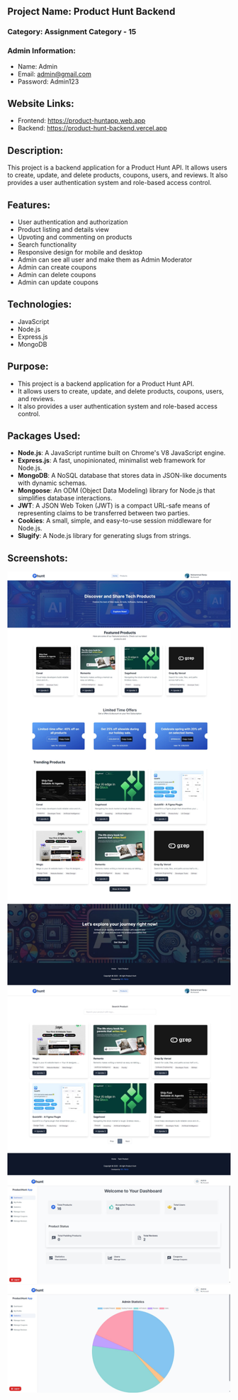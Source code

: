 ## Project Name: Product Hunt Backend

### Category: Assignment Category - 15

### Admin Information:

- Name: Admin
- Email: admin@gmail.com
- Password: Admin123

## Website Links:

- Frontend: https://product-huntapp.web.app
- Backend: https://product-hunt-backend.vercel.app

## Description:

This project is a backend application for a Product Hunt API. It allows users to create, update, and delete products, coupons, users, and reviews. It also provides a user authentication system and role-based access control.

## Features:

- User authentication and authorization
- Product listing and details view
- Upvoting and commenting on products
- Search functionality
- Responsive design for mobile and desktop
- Admin can see all user and make them as Admin Moderator
- Admin can create coupons
- Admin can delete coupons
- Admin can update coupons

## Technologies:

- JavaScript
- Node.js
- Express.js
- MongoDB

## Purpose:

- This project is a backend application for a Product Hunt API.
- It allows users to create, update, and delete products, coupons, users, and reviews.
- It also provides a user authentication system and role-based access control.

## Packages Used:

- **Node.js**: A JavaScript runtime built on Chrome's V8 JavaScript engine.
- **Express.js**: A fast, unopinionated, minimalist web framework for Node.js.
- **MongoDB**: A NoSQL database that stores data in JSON-like documents with dynamic schemas.
- **Mongoose**: An ODM (Object Data Modeling) library for Node.js that simplifies database interactions.
- **JWT**: A JSON Web Token (JWT) is a compact URL-safe means of representing claims to be transferred between two parties.
- **Cookies**: A small, simple, and easy-to-use session middleware for Node.js.
- **Slugify**: A Node.js library for generating slugs from strings.

## Screenshots:

![Screenshot 1](./public/1.jpeg)
![Screenshot 2](./public/2.jpeg)
![Screenshot 3](./public/3.jpeg)
![Screenshot 4](./public/4.jpeg)
